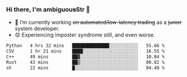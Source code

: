 ### Hi there, I'm ambiguou~~s~~Str 👋

<!--
**ambiguoustexture/ambiguoustexture** is a ✨ _special_ ✨ repository because its `README.md` (this file) appears on your GitHub profile.

Here are some ideas to get you started:
-->
- 🔭 I’m currently working ~~on automated/low-latency trading~~ as a ~~junior~~ system developer.
- :worried: Experiencing imposter syndrome still, and even worse.

<!--START_SECTION:waka-->

```txt
Python   4 hrs 32 mins   ██████████████░░░░░░░░░░░   55.66 %
CSV      1 hr 21 mins    ████░░░░░░░░░░░░░░░░░░░░░   16.55 %
C++      49 mins         ██▓░░░░░░░░░░░░░░░░░░░░░░   10.04 %
Rust     43 mins         ██▒░░░░░░░░░░░░░░░░░░░░░░   08.82 %
sh       22 mins         █░░░░░░░░░░░░░░░░░░░░░░░░   04.49 %
```

<!--END_SECTION:waka-->
